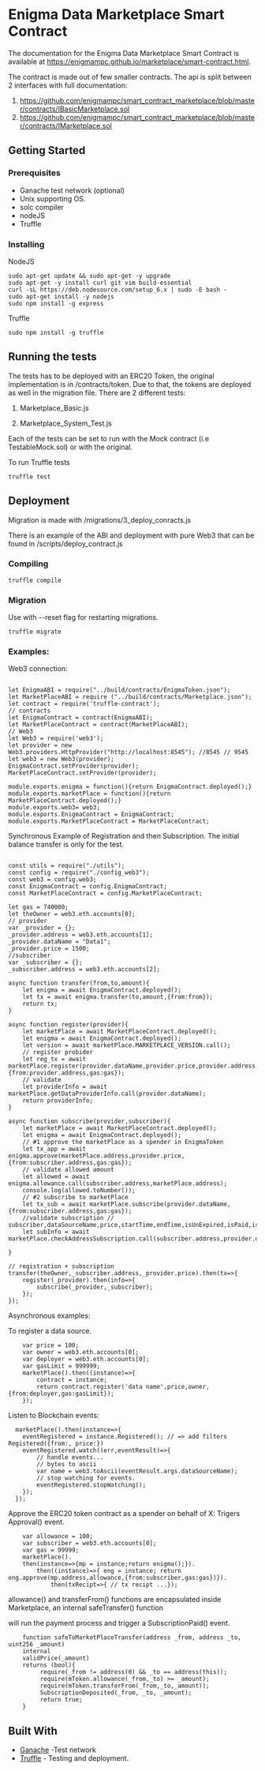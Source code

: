 # Enigma Data Marketplace Smart Contract

The documentation for the Enigma Data Marketplace Smart Contract is available at https://enigmampc.github.io/marketplace/smart-contract.html.

The contract is made out of few smaller contracts. The api is split between 2 interfaces with full documentation:

1. https://github.com/enigmampc/smart_contract_marketplace/blob/master/contracts/IBasicMarketplace.sol
2. https://github.com/enigmampc/smart_contract_marketplace/blob/master/contracts/IMarketplace.sol

## Getting Started

### Prerequisites

- Ganache test network (optional)
- Unix supporting OS.
- solc compiler 
- nodeJS
- Truffle

### Installing

NodeJS

```
sudo apt-get update && sudo apt-get -y upgrade
sudo apt-get -y install curl git vim build-essential
curl -sL https://deb.nodesource.com/setup_6.x | sudo -E bash -
sudo apt-get install -y nodejs
sudo npm install -g express
```

Truffle

```
sudo npm install -g truffle
```


## Running the tests

The tests has to be deployed with an ERC20 Token, the original implementation is in /contracts/token.
Due to that, the tokens are deployed as well in the migration file.
There are 2 different tests:

1. Marketplace_Basic.js

2. Marketplace_System_Test.js

Each of the tests can be set to run with the Mock contract (i.e TestableMock.sol) or with the original.

To run Truffle tests


```
truffle test
```


## Deployment

Migration is made with /migrations/3_deploy_conracts.js

There is an example of the ABI and deployment with pure Web3 that can be found in /scripts/deploy_contract.js

### Compiling

```
truffle compile
```
### Migration

Use with --reset flag for restarting migrations.

```
truffle migrate 
```
### Examples:

Web3 connection:


```node

let EnigmaABI = require("../build/contracts/EnigmaToken.json");
let MarketPlaceABI = require ("../build/contracts/Marketplace.json");
let contract = require('truffle-contract');
// contracts
let EnigmaContract = contract(EnigmaABI);
let MarketPlaceContract = contract(MarketPlaceABI);
// Web3
let Web3 = require('web3');
let provider = new Web3.providers.HttpProvider("http://localhost:8545"); //8545 // 9545
let web3 = new Web3(provider);
EnigmaContract.setProvider(provider);
MarketPlaceContract.setProvider(provider);

module.exports.enigma = function(){return EnigmaContract.deployed();}
module.exports.marketPlace = function(){return MarketPlaceContract.deployed();}
module.exports.web3= web3;
module.exports.EnigmaContract = EnigmaContract;
module.exports.MarketPlaceContract = MarketPlaceContract;

```
Synchronous Example of Registration and then Subscription.
The initial balance transfer is only for the test.

```node

const utils = require("./utils");
const config = require("./config_web3");
const web3 = config.web3;
const EnigmaContract = config.EnigmaContract;
const MarketPlaceContract = config.MarketPlaceContract;

let gas = 740000;
let theOwner = web3.eth.accounts[0];
// provider 
var _provider = {};
_provider.address = web3.eth.accounts[1];
_provider.dataName = "Data1";
_provider.price = 1500;
//subscriber 
var _subscriber = {};
_subscriber.address = web3.eth.accounts[2];

async function transfer(from,to,amount){
	let enigma = await EnigmaContract.deployed();
	let tx = await enigma.transfer(to,amount,{from:from});
	return tx;
}

async function register(provider){
	let marketPlace = await MarketPlaceContract.deployed();	
	let enigma = await EnigmaContract.deployed();
	let version = await marketPlace.MARKETPLACE_VERSION.call();
	// register probider 
	let reg_tx = await marketPlace.register(provider.dataName,provider.price,provider.address,{from:provider.address,gas:gas});
	// validate
	let providerInfo = await marketPlace.getDataProviderInfo.call(provider.dataName);
	return providerInfo;
}

async function subscribe(provider,subscriber){
	let marketPlace = await MarketPlaceContract.deployed();	
	let enigma = await EnigmaContract.deployed();
	// #1 approve the marketPlace as a spender in EnigmaToken 
	let tx_app = await enigma.approve(marketPlace.address,provider.price,{from:subscriber.address,gas:gas});
	// validate allowed amount 
	let allowed = await enigma.allowance.call(subscriber.address,marketPlace.address); 
	console.log(allowed.toNumber());
	// #2 subscribe to marketPlace
	let tx_sub = await marketPlace.subscribe(provider.dataName,{from:subscriber.address,gas:gas});
	//validate subscription // subscriber,dataSourceName,price,startTime,endTime,isUnExpired,isPaid,isPunishedProvider,isOrder
	let subInfo = await marketPlace.checkAddressSubscription.call(subscriber.address,provider.dataName);
	
}

// registration + subscription
transfer(theOwner,_subscriber.address,_provider.price).then(tx=>{
	register(_provider).then(info=>{
		subscribe(_provider,_subscriber);
	});
});

```

Asynchronous examples:

To register a data source.

```node
	var price = 100;
	var owner = web3.eth.accounts[0];
	var deployer = web3.eth.accounts[0];
	var gasLimit = 999999;
	marketPlace().then((instance)=>{
		contract = instance;
		return contract.register('data name',price,owner,{from:deployer,gas:gasLimit});
	});
```

Listen to Blockchain events:

```node
  marketPlace().then(instance=>{
	eventRegistered = instance.Registered(); // => add filters Registered({from:, price:})
	eventRegistered.watch((err,eventResult)=>{
		// handle events...
		// bytes to ascii
		var name = web3.toAscii(eventResult.args.dataSourceName);
		// stop watching for events.
		eventRegistered.stopWatching(); 
	});
  });
```
Approve the ERC20 token contract as a spender on behalf of X:
Trigers Approval() event.

```node
	var allowance = 100;
	var subscriber = web3.eth.accounts[0];
	var gas = 99999;
	marketPlace().
	then(instance=>{mp = instance;return enigma();}).
		then((instance)=>{ eng = instance; return eng.approve(mp.address,allowance,{from:subscriber,gas:gas})}).
			then(txRecipt=>{ // tx recipt ...});
```

allowance() and transferFrom() functions are encapsulated inside Marketplace, an internal safeTransfer() function 

will run the payment process and trigger a SubscriptionPaid() event. 


```node
    function safeToMarketPlaceTransfer(address _from, address _to, uint256 _amount) 
    internal
    validPrice(_amount)
    returns (bool){
         require(_from != address(0) && _to == address(this));
         require(mToken.allowance(_from,_to) >= _amount);
         require(mToken.transferFrom(_from,_to,_amount));
         SubscriptionDeposited(_from, _to, _amount);
         return true;
    }
```

## Built With

* [Ganache](http://truffleframework.com/ganache/) -Test network
* [Truffle](http://truffleframework.com/) - Testing and deployment.

